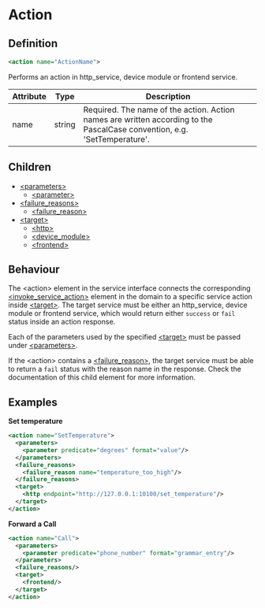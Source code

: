 <span style="font-size: 2em">**Action**</span>

## Definition
```xml
<action name="ActionName">
```

Performs an action in http_service, device module or frontend service.

Attribute | Type | Description |
--- | --- | --- |
name | string | Required. The name of the action. Action names are written according to the PascalCase convention, e.g. 'SetTemperature'. |


## Children

- [<parameters\>](/tdm_documentation/service_interface/children/parameters)
    - [<parameter\>](/tdm_documentation/service_interface/children/parameters)
- [<failure_reasons\>](/tdm_documentation/service_interface/children/failure_reasons)
    - [<failure_reason\>](/tdm_documentation/service_interface/children/failure_reasons)
- [<target\>](/tdm_documentation/service_interface/children/target)
    - [<http\>](/tdm_documentation/service_interface/children/target)
    - [<device_module\>](/tdm_documentation/service_interface/children/target)
    - [<frontend\>](/tdm_documentation/service_interface/children/target)


## Behaviour

The <action\> element in the service interface connects the corresponding [<invoke_service_action\>](/domain/children/invoke_service_action) element in the domain to a specific service action inside [<target\>](/tdm_documentation/service_interface/children/target). The target service must be either an http_service, device module or frontend service, which would return either `success` or `fail` status inside an action response.

<!-- Include a link to action response in the HTTP service API doc? -->

Each of the parameters used by the specified [<target\>](/tdm_documentation/service_interface/children/target) must be passed under [<parameters\>](/tdm_documentation/service_interface/children/parameters).

If the <action\> contains a [<failure_reason\>](/tdm_documentation/service_interface/children/failure_reasons), the target service must be able to return a `fail` status with the reason name in the response. Check the documentation of this child element for more information.


## Examples

**Set temperature**

```xml
<action name="SetTemperature">
  <parameters>
    <parameter predicate="degrees" format="value"/>
  </parameters>
  <failure_reasons>
    <failure_reason name="temperature_too_high"/>
  </failure_reasons>
  <target>
    <http endpoint="http://127.0.0.1:10100/set_temperature"/>
  </target>
</action>
```

**Forward a Call**

```xml
<action name="Call">
  <parameters>
    <parameter predicate="phone_number" format="grammar_entry"/>
  </parameters>
  <failure_reasons/>
  <target>
    <frontend/>
  </target>
</action>
```
